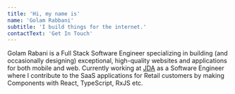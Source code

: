 ```yaml
---
title: 'Hi, my name is'
name: 'Golam Rabbani'
subtitle: 'I build things for the internet.'
contactText: 'Get In Touch'
---
```


Golam Rabani is a Full Stack Software Engineer specializing in building (and occasionally designing) exceptional, high-quality websites and applications for both mobile and web. Currently working at [JDA](https://jda.com) as a Software Engineer where I contribute to the SaaS applications for Retail customers by making Components with React, TypeScript, RxJS etc.
